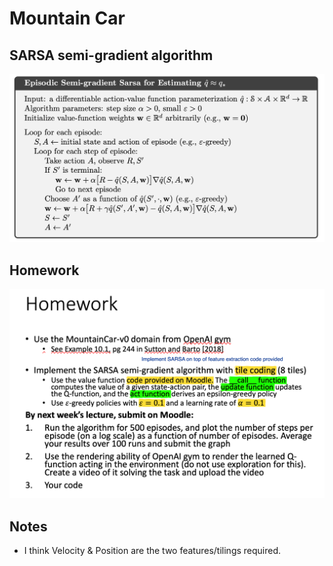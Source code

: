 # Mountain Car

## SARSA semi-gradient algorithm <br>
![SARSA semi-gradient](algo.png "SARSA semi-gradient")

## Homework <br>
![Homework](homework.png "Homework")

## Notes <br>
- I think Velocity & Position are the two features/tilings required.
